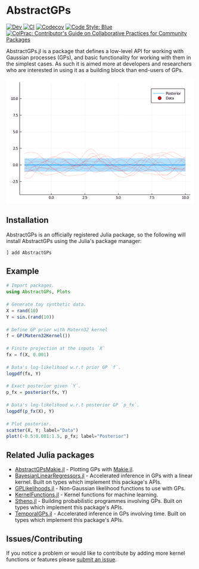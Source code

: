 # AbstractGPs

[![Dev](https://img.shields.io/badge/docs-dev-blue.svg)](https://JuliaGaussianProcesses.github.io/AbstractGPs.jl/dev)
[![CI](https://github.com/JuliaGaussianProcesses/AbstractGPs.jl/workflows/CI/badge.svg?branch=master)](https://github.com/JuliaGaussianProcesses/AbstractGPs.jl/actions/workflows/CI.yml?query=branch%3Amaster)
[![Codecov](https://codecov.io/gh/JuliaGaussianProcesses/AbstractGPs.jl/branch/master/graph/badge.svg)](https://codecov.io/gh/JuliaGaussianProcesses/AbstractGPs.jl)
[![Code Style: Blue](https://img.shields.io/badge/code%20style-blue-4495d1.svg)](https://github.com/invenia/BlueStyle)
[![ColPrac: Contributor's Guide on Collaborative Practices for Community Packages](https://img.shields.io/badge/ColPrac-Contributor's%20Guide-blueviolet)](https://github.com/SciML/ColPrac)

AbstractGPs.jl is a package that defines a low-level API for working with Gaussian processes (GPs), and basic functionality for working with them in the simplest cases. As such it is aimed more at developers and researchers who are interested in using it as a building block than end-users of GPs.

![GP](gp.gif)

## Installation 

AbstractGPs is an officially registered Julia package, so the following will install AbstractGPs using the Julia's package manager:

```julia
] add AbstractGPs
```

## Example
```julia
# Import packages.
using AbstractGPs, Plots

# Generate toy synthetic data.
X = rand(10)
Y = sin.(rand(10))

# Define GP prior with Matern32 kernel
f = GP(Matern32Kernel())

# Finite projection at the inputs `X`
fx = f(X, 0.001)

# Data's log-likelihood w.r.t prior GP `f`. 
logpdf(fx, Y)

# Exact posterior given `Y`.
p_fx = posterior(fx, Y)

# Data's log-likelihood w.r.t posterior GP `p_fx`. 
logpdf(p_fx(X), Y)

# Plot posterior.
scatter(X, Y; label="Data")
plot!(-0.5:0.001:1.5, p_fx; label="Posterior")
```


## Related Julia packages

- [AbstractGPsMakie.jl](https://github.com/JuliaGaussianProcesses/AbstractGPsMakie.jl/) - Plotting GPs with [Makie.jl](https://github.com/JuliaPlots/Makie.jl/).
- [BayesianLinearRegressors.jl](https://github.com/JuliaGaussianProcesses/BayesianLinearRegressors.jl) - Accelerated inference in GPs with a linear kernel. Built on types which implement this package's APIs.
- [GPLikelihoods.jl](https://github.com/JuliaGaussianProcesses/GPLikelihoods.jl/) - Non-Gaussian likelihood functions to use with GPs.
- [KernelFunctions.jl](https://github.com/JuliaGaussianProcesses/KernelFunctions.jl/) - Kernel functions for machine learning.
- [Stheno.jl](https://github.com/JuliaGaussianProcesses/Stheno.jl) - Building probabilistic programmes involving GPs. Built on types which implement this package's APIs.
- [TemporalGPs.jl](https://github.com/JuliaGaussianProcesses/TemporalGPs.jl) - Accelerated inference in GPs involving time. Built on types which implement this package's APIs.


## Issues/Contributing

If you notice a problem or would like to contribute by adding more kernel functions or features please [submit an issue](https://github.com/JuliaGaussianProcesses/AbstractGPs.jl/issues).
